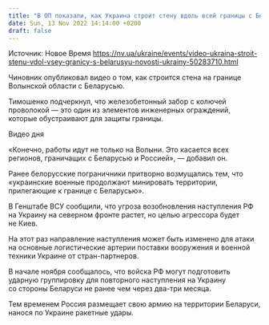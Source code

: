 ```yaml
---
title: "В ОП показали, как Украина строит стену вдоль всей границы с Беларусью — видео"
date: Sun, 13 Nov 2022 14:14:00 +0200
draft: false
---
```

Источник: Новое Время https://nv.ua/ukraine/events/video-ukraina-stroit-stenu-vdol-vsey-granicy-s-belarusyu-novosti-ukrainy-50283710.html


Чиновник опубликовал видео о том, как строится стена на границе Волынской области с Беларусью.

Тимошенко подчеркнул, что железобетонный забор с колючей проволокой — это один из элементов инженерных ограждений, которые обустраивают для защиты границы. 

 Видео дня   

«Конечно, работы идут не только на Волыни. Это касается всех регионов, граничащих с Беларусью и Россией», — добавил он.

Ранее белорусские пограничники притворно возмущались тем, что «украинские военные продолжают минировать территории, прилегающие к границе с Беларусью».

В Генштабе ВСУ сообщили, что угроза возобновления наступления РФ на Украину на северном фронте растет, но целью агрессора будет не Киев.

На этот раз направление наступления может быть изменено для атаки на основные логистические артерии поставки вооружения и военной техники Украине от стран-партнеров.

В начале ноября сообщалось, что войска РФ могут подготовить ударную группировку для повторного наступления на Украину со стороны Беларуси не ранее чем через два-три месяца.

Тем временем Россия размещает свою армию на территории Беларуси, нанося по Украине ракетные удары.
